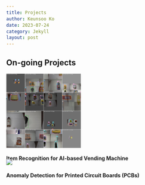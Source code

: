 ```yaml
---
title: Projects
author: Keunsoo Ko
date: 2023-07-24
category: Jekyll
layout: post
---
```


## On-going Projects
<div style="height:230px; float:left;">
<img src="https://raw.githubusercontent.com/imlab-cuk/imlab-cuk.github.io/main/images/item.jpg" height="200">
<p style="line-height: 1.5;"><b>Item Recognition for AI-based Vending Machine</b></p>
</div>

<div style="height:230px; float:left;">
<img src="https://raw.githubusercontent.com/imlab-cuk/imlab-cuk.github.io/main/images/anomal.png" height="200">
<p style="line-height: 1.5;"><b>Anomaly Detection for Printed Circuit Boards (PCBs)</b></p>
</div>

